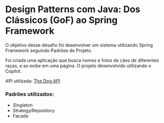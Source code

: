 # Design Patterns com Java: Dos Clássicos (GoF) ao Spring Framework

O objetivo desse desafio foi desenvolver um sistema utilizando Spring Framework seguindo Padrões de Projeto.

Foi criada uma aplicação que busca nomes e fotos de cães de diferentes raças, e as exibe em uma página. O projeto desenvolvido utilizando o Copilot.

API utilizada: [The Dog API](https://thedogapi.com/)

### Padrões utilizados:
- Singleton
- Strategy/Repository
- Facade
